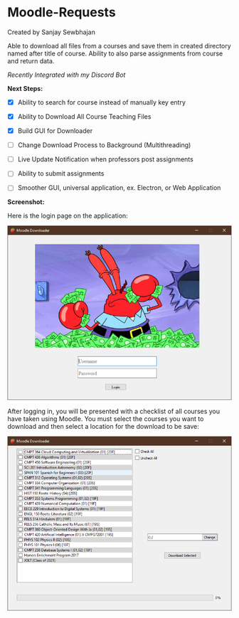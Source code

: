 # Moodle-Requests

Created by Sanjay Sewbhajan

Able to download all files from a courses and save them in created directory named after title of course. Ability to also parse assignments from course and return data. 

*Recently Integrated with my Discord Bot*

**Next Steps:**
+ [x] Ability to search for course instead of manually key entry
+ [x] Ability to Download All Course Teaching Files
+ [x] Build GUI for Downloader
+ [ ] Change Download Process to Background (Multithreading)
+ [ ] Live Update Notification when professors post assignments
+ [ ] Ability to submit assignments
+ [ ] Smoother GUI, universal application, ex. Electron, or Web Application


**Screenshot:**

Here is the login page on the application:

![Alt text](Screenshots/MDLoginPage.PNG "Moodle Login for Downloader")

After logging in, you will be presented with a checklist of all courses you have taken using Moodle. You must select the courses you want to download and then select a location for the download to be save:

![Alt text](Screenshots/MDDownloadPage.PNG "Moodle Download Page")
